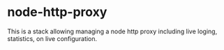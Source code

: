node-http-proxy
===============

This is a stack allowing managing a node http proxy including live loging, statistics, on live configuration.